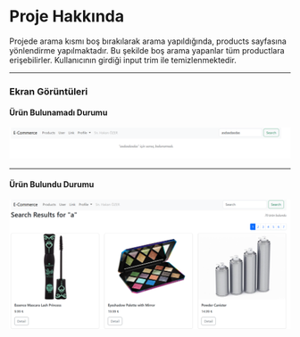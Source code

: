 # Proje Hakkında

Projede arama kısmı boş bırakılarak arama yapıldığında, products sayfasına yönlendirme yapılmaktadır. Bu şekilde boş arama yapanlar tüm productlara erişebilirler. Kullanıcının girdiği input trim ile temizlenmektedir.

---

### Ekran Görüntüleri

#### Ürün Bulunamadı Durumu

![Ürün bulunamadı](screenshots/urun-bulunamadi.png)

---

#### Ürün Bulundu Durumu

![Ürün bulundu](screenshots/urun-bulundu.png)